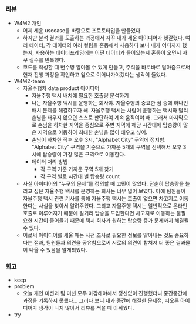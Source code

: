 ### 리뷰

- W4M2 개인
    - 어제 세운 usecase를 바탕으로 프로토타입을 만들었다.
    - 하지만 분석 결과를 도출하는 과정에서 자꾸 내가 세운 아이디어가 헷갈렸다. 여러 데이터, 각 데이터의 여러 컬럼을 혼동해서 사용하다 보니 내가 어디까지 했는지, 사용하는 데이터프레임에는 어떤 데이터가 들어있는지 혼동이 오면서 자꾸 실수를 반복했다.
    - 코드를 작성할 때 변수명 알아볼 수 있게 만들고, 주석을 바로바로 달아줌으로써 현재 진행 과정을 확인하고 앞으로 이어나가야겠다는 생각이 들었다.
- W4M2-team
    - 자율주행차 data product 아이디어
        - 자율주행 택시 배치에 필요한 호출량 분석하기
        - 나는 자율주행 택시를 운영하는 회사야. 자율주행의 중요한 점 중에 하나인 배치 문제를 해결하고자 해. 자율주행 택시는 사람이 운행하는 택시와 달리 손님을 태우지 않으면 스스로 판단하여 계속 움직여야 해. 그래서 마지막으로 손님을 하차한 지역을 중심으로 주변 지역에 해당 시간대에 탑승량이 많은 지역으로 이동하여 최대한 손님을 많이 태우고 싶어.
        - 손님이 하차한 직후 오후 3시, "Alphabet City” 구역에 정지함. "Alphabet City” 구역을 기준으로 가까운 5개의 구역을 선택해서 오후 3시에 탑승량이 가장 많은 구역으로 이동한다.
        - 데이터 처리 방법
            - 각 구역 기준 가까운 구역 5개 찾기
            - 각 구역 별로 시간대 별 탑승량 count
    - 사실 아이디어의 “누구의 문제”를 정의할 때 고민이 많았다. 단순히 탑승량을 늘리고 싶은 자율주행 택시를 운영하는 회사는 너무 넓어 보였다. 이에 팀원들이 자율주행 택시 관련 기사를 통해 자율주행 택시는 호출이 없으면 차고지로 이동한다는 사실을 찾아서 알려주었다. 그리고 자율주행 택시는 일반적으로 온라인 호출로 이루어지기 때문에 길거리 탑승을 도입한다면 차고지로 이동하는 불필요한 시간이 줄어들기 때문에 택시 회사가 원하는 탑승량 증가 문제까지 해결될 수 있다.
    - 이로써 아이디어를 세울 때는 사전 조사로 필요한 정보를 알아내는 것도 중요하다는 점과, 팀원들과 의견을 공유함으로써 서로의 의견이 합쳐져 더 좋은 결과물이 나올 수 있음을 알게되었다.

### 회고

- keep
- problem
  - 오늘 개인 미션과 팀 미션 모두 마감해야해서 정신없이 진행했더니 중간중간에 과정을 기록하지 못했다... 그러다 보니 내가 중간에 해결한 문제점, 떠오른 아이디어가 생각이 나지 않아서 리뷰를 적을 때 아쉬웠다.
- try
